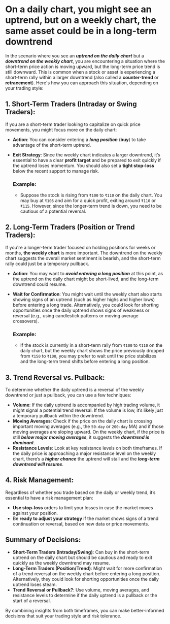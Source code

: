 # On a daily chart, you might see an uptrend, but on a weekly chart, the same asset could be in a long-term downtrend

In the scenario where you see an **_uptrend on the daily chart_** but a **_downtrend on the weekly chart_**, you are encountering a situation where the short-term price action is moving upward, but the long-term price trend is still downward. This is common when a stock or asset is experiencing a short-term rally within a larger downtrend (also called a **counter-trend** or **retracement**). Here's how you can approach this situation, depending on your trading style:

## 1. Short-Term Traders (Intraday or Swing Traders):

If you are a short-term trader looking to capitalize on quick price movements, you might focus more on the daily chart:

- **Action**: You can consider entering a **_long position_** (**buy**) to take advantage of the short-term uptrend.

- **Exit Strategy**: Since the weekly chart indicates a larger downtrend, it’s essential to have a clear **profit target** and be prepared to exit quickly if the uptrend loses momentum. You should also set a **tight stop-loss** below the recent support to manage risk.

  ### Example:

  - Suppose the stock is rising from `₹100` to `₹110` on the daily chart. You may buy at `₹105` and aim for a quick profit, exiting around `₹110` or `₹115`. However, since the longer-term trend is down, you need to be cautious of a potential reversal.

## 2. Long-Term Traders (Position or Trend Traders):

If you're a longer-term trader focused on holding positions for weeks or months, **the weekly chart** is more important. The downtrend on the weekly chart suggests the overall market sentiment is bearish, and the short-term rally could just be a temporary pullback.

- **Action**: You may want to **_avoid entering a long position_** at this point, as the uptrend on the daily chart might be short-lived, and the long-term downtrend could resume.

- **Wait for Confirmation**: You might wait until the weekly chart also starts showing signs of an uptrend (such as higher highs and higher lows) before entering a long trade. Alternatively, you could look for shorting opportunities once the daily uptrend shows signs of weakness or reversal (e.g., using candlestick patterns or moving average crossovers).

  ### Example:

  - If the stock is currently in a short-term rally from `₹100` to `₹110` on the daily chart, but the weekly chart shows the price previously dropped from `₹150` to `₹100`, you may prefer to wait until the price stabilizes and the long-term trend shifts before entering a long position.

## 3. Trend Reversal vs. Pullback:

To determine whether the daily uptrend is a reversal of the weekly downtrend or just a pullback, you can use a few techniques:

- **Volume**: If the daily uptrend is accompanied by high trading volume, it might signal a potential trend reversal. If the volume is low, it’s likely just a temporary pullback within the downtrend.
- **Moving Averages**: Check if the price on the daily chart is crossing important moving averages (e.g., the `50-day` or `200-day` MA) and if those moving averages are sloping upward. On the weekly chart, if the price is still **_below major moving averages_**, it suggests the **_downtrend is dominant_**.
- **Resistance Levels**: Look at key resistance levels on both timeframes. If the daily price is approaching a major resistance level on the weekly chart, there’s a **_higher chance_** the uptrend will stall and the **_long-term downtrend will resume_**.

## 4. Risk Management:

Regardless of whether you trade based on the daily or weekly trend, it’s essential to have a risk management plan:

- **Use stop-loss** orders to limit your losses in case the market moves against your position.
- Be **ready to adjust your strategy** if the market shows signs of a trend continuation or reversal, based on new data or price movements.

## Summary of Decisions:

- **Short-Term Traders (Intraday/Swing)**: Can buy in the short-term uptrend on the daily chart but should be cautious and ready to exit quickly as the weekly downtrend may resume.
- **Long-Term Traders (Position/Trend)**: Might wait for more confirmation of a trend reversal on the weekly chart before entering a long position. Alternatively, they could look for shorting opportunities once the daily uptrend loses steam.
- **Trend Reversal or Pullback?**: Use volume, moving averages, and resistance levels to determine if the daily uptrend is a pullback or the start of a reversal.

By combining insights from both timeframes, you can make better-informed decisions that suit your trading style and risk tolerance.
